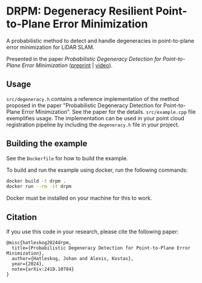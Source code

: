 # DRPM: Degeneracy Resilient Point-to-Plane Error Minimization

A probabilistic method to detect and handle degeneracies in point-to-plane error minimization for LiDAR SLAM. 

Presented in the paper *Probabilistic Degeneracy Detection for Point-to-Plane Error Minimization* ([preprint](https://arxiv.org/abs/2410.10784) | [video](https://www.youtube.com/watch?v=bKnHs_wwnXs)).

## Usage

`src/degeneracy.h` contains a reference implementation of the method proposed in the paper "Probabilistic Degeneracy Detection for Point-to-Plane Error Minimization". See the paper for the details. `src/example.cpp` file exemplifies usage. The implementation can be used in your point cloud registration pipeline by including the `degeneracy.h` file in your project.

## Building the example

See the `Dockerfile` for how to build the example.

To build and run the example using docker, run the following commands:

```bash
docker build -t drpm .
docker run --rm -it drpm
```
Docker must be installed on your machine for this to work.

## Citation

If you use this code in your research, please cite the following paper:
```
@misc{hatleskog2024drpm,
  title={Probabilistic Degeneracy Detection for Point-to-Plane Error Minimization},
  author={Hatleskog, Johan and Alexis, Kostas},
  year={2024},
  note={arXiv:2410.10784}
}
```

